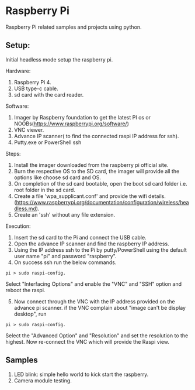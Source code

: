 # Raspberry Pi 
Raspberry Pi related samples and projects using python.

## Setup:
Initial headless mode setup the raspberry pi.
 
Hardware:
1. Raspberry Pi 4.
2. USB type-c cable.
3. sd card with the card reader.

Software:
1. Imager by Raspberry foundation to get the latest PI os or NOOBs(https://www.raspberrypi.org/software/)
2. VNC viewer.
3. Advance IP scanner( to find the connected raspi IP address for ssh).
4. Putty.exe or PowerShell ssh

Steps:
1. Install the imager downloaded from the raspberry pi official site.
2. Burn the respective OS to the SD card, the imager will provide all the options like choose sd card and OS.
3. On completion of the sd card bootable, open the boot sd card folder i.e. root folder in the sd card.
4. Create a file 'wpa_supplicant.conf' and provide the wifi details. (https://www.raspberrypi.org/documentation/configuration/wireless/headless.md).
5. Create an 'ssh' without any file extension.

Execution:
1. Insert the sd card to the Pi and connect the USB cable.
2. Open the advance IP scanner and find the raspberry IP address.
3. Using the IP address ssh to the Pi by putty/PowerShell using the default user name "pi" and password "raspberry".
4. On success ssh run the below commands.

```
pi > sudo raspi-config.

``` 
Select "Interfacing Options" and enable the "VNC" and "SSH" option and reboot the raspi.

5. Now connect through the VNC with the IP address provided on the advance pi scanner. if the VNC complain about "image can't be display desktop", run
```
pi > sudo raspi-config.

``` 
Select the "Advanced Option" and "Resolution" and set the resolution to the highest.
Now re-connect the VNC which will provide the Raspi view.

## Samples
1. LED blink: simple hello world to kick start the raspberry.
2. Camera module testing.
